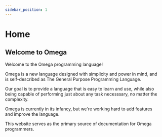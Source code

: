 ```yaml
---
sidebar_position: 1
---
```


# Home

## Welcome to Omega

Welcome to the Omega programming language!

Omega is a new language designed with simplicity and power in mind, and is self-described as The General Purpose Programming Language.

Our goal is to provide a language that is easy to learn and use, while also being capable of performing just about any task necesssary, no matter the complexity.

Omega is currently in its infancy, but we're working hard to add features and improve the language.

This website serves as the primary source of documentation for Omega programmers.
